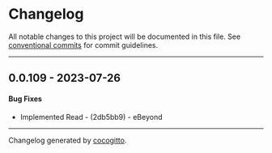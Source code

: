 # Changelog
All notable changes to this project will be documented in this file. See [conventional commits](https://www.conventionalcommits.org/) for commit guidelines.

- - -
## 0.0.109 - 2023-07-26
#### Bug Fixes
- Implemented Read - (2db5bb9) - eBeyond

- - -

Changelog generated by [cocogitto](https://github.com/cocogitto/cocogitto).